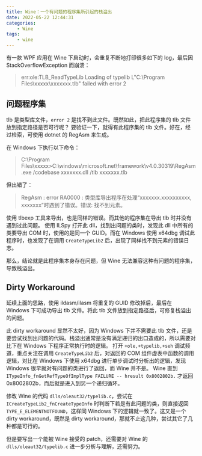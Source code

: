 ```yaml
---
title: Wine：一个有问题的程序集所引起的栈溢出
date: 2022-05-22 12:44:31
categories:
    - Wine
tags:
    - wine
---
```


有一款 WPF 应用在 Wine 下启动时，会重复不断地打印很多如下的 log，最后因 StackOverflowException 而崩溃：
> err:ole:TLB_ReadTypeLib Loading of typelib L"C:\\Program Files\\xxxxx\\xxxxxxx.tlb" failed with error 2

<!--more-->

## 问题程序集
tlb 是类型库文件，`error 2` 是找不到此文件。既然如此，把此程序集的 tlb 文件放到指定路径是否可行呢？
要验证一下，就得有此程序集的 tlb 文件。好在，经过检索，可使用 dotnet 的 RegAsm 来生成。

在 Windows 下执行以下命令：
> C:\Program Files\xxxxx>C:\windows\microsoft.net\framework\v4.0.30319\RegAsm.exe /codebase xxxxxxx.dll /tlb xxxxxxx.tlb

但出错了：
> RegAsm : error RA0000 : 类型库导出程序在处理“xxxxxxx.xxxxxxxxxx, xxxxxxx”时遇到了错误。错误: 找不到元素。

使用 tlbexp 工具来导出，也是同样的错误。而其他的程序集在导出 tlb 时并没有遇到过此问题。
使用 ILSpy 打开此 dll，找到出问题的类时，发现此 dll 中所有的类要导出 COM 时，使用的是同一个 GUID。而在 Windows 使用 x64dbg 调试此程序时，也发现了在调用 `CreateTypeLib2` 后，出现了同样找不到元素的错误日志。

那么，结论就是此程序集本身存在问题，但 Wine 无法兼容这种有问题的程序集，导致栈溢出。

## Dirty Workaround
延续上面的思路，使用 ildasm/ilasm 将重复的 GUID 修改掉后，最后在 Windows 下可成功导出 tlb 文件。将此 tlb 文件放到指定路径后，可修复栈溢出的问题。

此 dirty workaround 显然不太好，因为 Windows 下并不需要此 tlb 文件，还是要尝试找到出问题的代码。栈溢出通常是没有满足递归的出口造成的，所以需要对比下在 Windows 下程序正常执行时的逻辑。
打开 `+ole,+typelib,+seh` 调试频道，重点关注在调用 `CreateTypeLib2` 后，对返回的 COM 组件虚表中函数的调用逻辑，对比在 Windows 下使用 x64dbg 进行单步调试时分析出的逻辑，发现 Windows 很早就对有问题的类进行了返回，而 Wine 并不是。
Wine 直到 `ITypeInfo_fnGetRefTypeOfImplType FAILURE -- hresult 0x8002802b.` 才返回 0x8002802b，而后就是进入到另一个递归循环。

修改 Wine 的代码 `dlls/oleaut32/typelib.c`，尝试在 `ICreateTypeLib2_fnCreateTypeInfo` 时判断下若是有此问题的类，则直接返回 `TYPE_E_ELEMENTNOTFOUND`，这样同 Windows 下的逻辑就一致了。这又是一个 dirty workaround，既然是 dirty workaround，那就不止这几种，尝试其它了几种都是可行的。

但是要写出一个能被 Wine 接受的 patch，还需要对 Wine 的 `dlls/oleaut32/typelib.c` 进一步分析与理解，还需努力。
